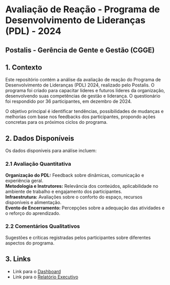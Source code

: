 # Avaliação de Reação - Programa de Desenvolvimento de Lideranças (PDL) - 2024 <br>

## Postalis - Gerência de Gente e Gestão (CGGE)

## 1. Contexto
Este repositório contém a análise da avaliação de reação do Programa de Desenvolvimento de Lideranças (PDL) 2024, realizado pelo Postalis. O programa foi criado para capacitar líderes e futuros líderes da organização, desenvolvendo suas competências de gestão e liderança. O questionário foi respondido por 36 participantes, em dezembro de 2024.

O objetivo principal é identificar tendências, possibilidades de mudanças e melhorias com base nos feedbacks dos participantes, propondo ações concretas para os próximos ciclos do programa.<br>

## 2. Dados Disponíveis
Os dados disponíveis para análise incluem:
### 2.1 Avaliação Quantitativa
**Organização do PDL:** Feedback sobre dinâmicas, comunicação e experiência geral.<br>
**Metodologia e Instrutores:** Relevância dos conteúdos, aplicabilidade no ambiente de trabalho e engajamento dos participantes.<br>
**Infraestrutura:** Avaliações sobre o conforto do espaço, recursos disponíveis e alimentação.<br>
**Evento de Encerramento:** Percepções sobre a adequação das atividades e o reforço do aprendizado.<br>
### 2.2 Comentários Qualitativos
Sugestões e críticas registradas pelos participantes sobre diferentes aspectos do programa.<br>

## 3. Links
- Link para o [Dashboard](https://app.powerbi.com/view?r=eyJrIjoiMTYzZjBlZTItODVhYy00M2IzLTg0OTMtYmNjYzA5ZTZjNjExIiwidCI6ImViMDkwNDIwLTQ0NGMtNDNmNy05MWYyLTRiOGRhNmJmZThlMSJ9)
- Link para o [Relatório Executivo](https://github.com/Christiellen/PDL2024/blob/main/Relat%C3%B3rio%20Executivo%20-%20PDL2024%20-%20com%20devida%20informa%C3%A7%C3%A3o%20da%20fonte%20de%20design.pdf)

